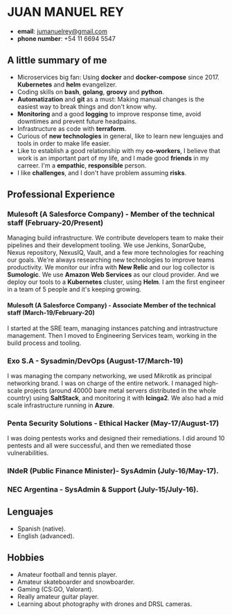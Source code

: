 # JUAN MANUEL REY

- **email**: jumanuelrey@gmail.com
- **phone number**: +54 11 6694 5547

## A little summary of me

- Microservices big fan: Using **docker** and **docker-compose** since 2017. **Kubernetes** and **helm** evangelizer.
- Coding skills on **bash**, **golang**, **groovy** and **python**.
- **Automatization** and **git** as a must: Making manual changes is the easiest way to break things and don't know why.
- **Monitoring** and a good **logging** to improve response time, avoid downtimes and prevent future headpains.
- Infrastructure as code with **terraform**.
- Curious of **new technologies** in general, like to learn new lenguajes and tools in order to make life easier.
- Like to establish a good relationship with my **co-workers**, I believe that work is an important part of my life, and I made good **friends** in my carreer. I'm a **empathic**, **responsible** person.
- I like **challenges**, and I don't have problem assuming **risks**.

## Professional Experience

### Mulesoft (A Salesforce Company) - Member of the technical staff (February-20/Present)

Managing build infrastructure. We contribute developers team to make their pipelines and their development tooling.
We use Jenkins, SonarQube, Nexus repository, NexusIQ, Vault, and a few more technologies for reaching our goals.
We're always researching new technologies to improve teams productivity. We monitor our infra with **New Relic** and our log collector is  **Sumologic**.
We use **Amazon Web Services** as our cloud provider. And we deploy our tools to a **Kubernetes** cluster, using **Helm**.
I am the first engineer in a team of 5 people and it's keeping growing.

#### Mulesoft (A Salesforce Company) - Associate Member of the technical staff (March-19/February-20)

I started at the SRE team, managing instances patching and intrastructure management. Then I moved to Engineering Services team, working in the build process and tooling.

### Exo S.A - Sysadmin/DevOps (August-17/March-19)

I was managing the company networking, we used Mikrotik as principal networking brand. I was on charge of the entire network.
I managed high-scale projects (around 40000 bare metal servers distributed in the whole country) using **SaltStack**, and monitoring it with **Icinga2**.
We also had a mid scale infrastructure running in **Azure**.

### Penta Security Solutions - Ethical Hacker (May-17/August-17)

I was doing pentests works and designed their remediations. I did around 10 pentests and all were successful, and then we remediated those vulnerabilities.

### INdeR (Public Finance Minister)- SysAdmin (July-16/May-17).

### NEC Argentina - SysAdmin & Support (July-15/July-16).

## Lenguajes

- Spanish (native).
- English (advanced).

## Hobbies

- Amateur football and tennis player.
- Amateur skateboarder and snowboarder.
- Gaming (CS:GO, Valorant).
- Really amateur guitar player.
- Learning about photography with drones and DRSL cameras.